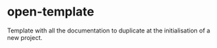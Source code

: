 # open-template
Template with all the documentation to duplicate at the initialisation of a new project.
